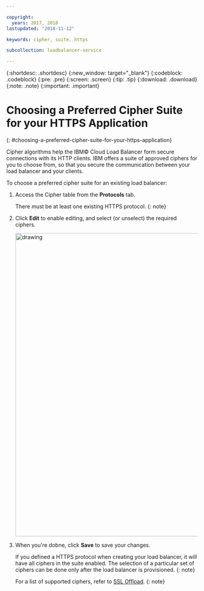 ```yaml
---

copyright:
  years: 2017, 2018
lastupdated: "2018-11-12"

keywords: cipher, suite, https

subcollection: loadbalancer-service

---
```


{:shortdesc: .shortdesc}
{:new_window: target="_blank"}
{:codeblock: .codeblock}
{:pre: .pre}
{:screen: .screen}
{:tip: .tip}
{:download: .download}
{:note: .note}
{:important: .important}

# Choosing a Preferred Cipher Suite for your HTTPS Application
{: #choosing-a-preferred-cipher-suite-for-your-https-application}

Cipher algorithms help the IBM© Cloud Load Balancer form secure connections with its HTTP clients. IBM offers a suite of approved ciphers for you to choose from, so that you secure the communication between your load balancer and your clients.

To choose a preferred cipher suite for an existing load balancer:

1. Access the Cipher table from the **Protocols** tab. 

	There must be at least one existing HTTPS protocol. 
	{: note}

2. Click **Edit** to enable editing, and select (or unselect) the required ciphers. 

	<img src="images/CLB_ciphers_edit_PUP.png" alt="drawing" style="width: 800px;"/>
	
3. When you're dobne, click **Save** to save your changes.

	If you defined a HTTPS protocol when creating your load balancer, it will have all ciphers in the suite enabled. The selection of a particular set of ciphers can be done only after the load balancer is provisioned.
	{: note}

	For a list of supported ciphers, refer to [SSL Offload](/docs/infrastructure/loadbalancer-service?topic=loadbalancer-service-ssl-offload-with-ibm-cloud-load-balancer).
	{: note}
